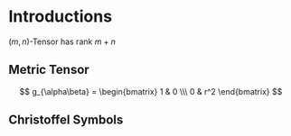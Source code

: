 # Introductions

$(m,n)$-Tensor has rank $m+n$

## Metric Tensor

$$
g_{\alpha\beta} = \begin{bmatrix}
1 & 0 \\\
0 & r^2
\end{bmatrix}
$$

## Christoffel Symbols


